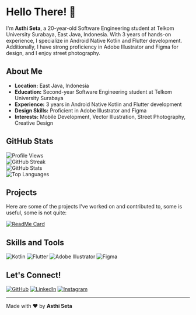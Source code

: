# Hello There! 👋

I'm **Asthi Seta**, a 20-year-old Software Engineering student at Telkom University Surabaya, East Java, Indonesia. With 3 years of hands-on experience, I specialize in Android Native Kotlin and Flutter development. Additionally, I have strong proficiency in Adobe Illustrator and Figma for design, and I enjoy street photography.

## About Me

- **Location:** East Java, Indonesia
- **Education:** Second-year Software Engineering student at Telkom University Surabaya
- **Experience:** 3 years in Android Native Kotlin and Flutter development
- **Design Skills:** Proficient in Adobe Illustrator and Figma
- **Interests:** Mobile Development, Vector Illustration, Street Photography, Creative Design

## GitHub Stats

![Profile Views](https://komarev.com/ghpvc/?username=AkuraDiary&color=blue)  
![GitHub Streak](https://github-readme-streak-stats.herokuapp.com/?user=AkuraDiary&theme=dark&hide_border=true)  
![GitHub Stats](https://github-readme-stats.vercel.app/api?username=AkuraDiary&show_icons=true&theme=dark)  
![Top Languages](https://github-readme-stats.vercel.app/api/top-langs/?username=AkuraDiary&layout=compact&theme=dark)  

## Projects

Here are some of the projects I've worked on and contributed to, some is useful, some is not quite:

[![ReadMe Card](https://github-readme-stats.vercel.app/api/pin/?username=AkuraDiary&repo=reforestation&theme=dark)](https://github.com/AkuraDiary/reforestation)


## Skills and Tools

![Kotlin](https://img.shields.io/badge/Kotlin-0095D5?style=for-the-badge&logo=kotlin&logoColor=white)
![Flutter](https://img.shields.io/badge/Flutter-02569B?style=for-the-badge&logo=flutter&logoColor=white)
![Adobe Illustrator](https://img.shields.io/badge/Adobe%20Illustrator-FF9A00?style=for-the-badge&logo=adobe%20illustrator&logoColor=white)
![Figma](https://img.shields.io/badge/Figma-F24E1E?style=for-the-badge&logo=figma&logoColor=white)

## Let's Connect!

[![GitHub](https://img.shields.io/badge/GitHub-100000?style=for-the-badge&logo=github&logoColor=white)](https://github.com/AkuraDiary)
[![LinkedIn](https://img.shields.io/badge/LinkedIn-0077B5?style=for-the-badge&logo=linkedin&logoColor=white)](https://www.linkedin.com/in/asthiseta)
[![Instagram](https://img.shields.io/badge/Instagram-E4405F?style=for-the-badge&logo=instagram&logoColor=white)](https://instagram.com/asthi_21_)

---

Made with ❤️ by **Asthi Seta**
